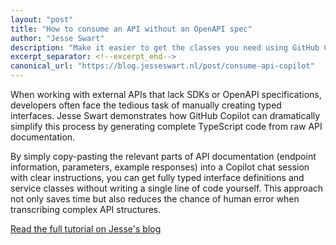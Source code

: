 ```yaml
---
layout: "post"
title: "How to consume an API without an OpenAPI spec"
author: "Jesse Swart"
description: "Make it easier to get the classes you need using GitHub Copilot when you don't have official API specs."
excerpt_separator: <!--excerpt_end-->
canonical_url: "https://blog.jesseswart.nl/post/consume-api-copilot"
---
```


When working with external APIs that lack SDKs or OpenAPI specifications, developers often face the tedious task of manually creating typed interfaces. Jesse Swart demonstrates how GitHub Copilot can dramatically simplify this process by generating complete TypeScript code from raw API documentation.<!--excerpt_end-->

By simply copy-pasting the relevant parts of API documentation (endpoint information, parameters, example responses) into a Copilot chat session with clear instructions, you can get fully typed interface definitions and service classes without writing a single line of code yourself. This approach not only saves time but also reduces the chance of human error when transcribing complex API structures.

[Read the full tutorial on Jesse's blog](https://blog.jesseswart.nl/post/consume-api-copilot)
